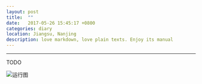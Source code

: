 ```yaml
---
layout: post
title:  ""
date:   2017-05-26 15:45:17 +0800
categories: diary
location: Jiangsu, Nanjing
description: love markdown, love plain texts. Enjoy its manual
---
```

---
TODO

![运行图](http://image.3001.net/images/20150312/14261670044253.png)